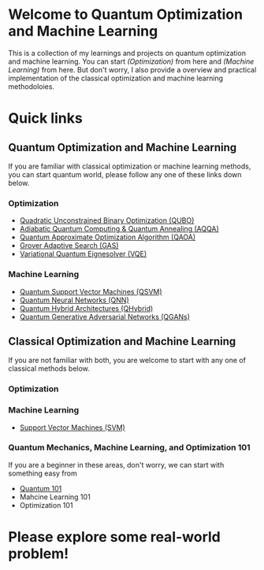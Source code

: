 # Welcome to Quantum Optimization and Machine Learning

This is a collection of my learnings and projects on quantum optimization and machine learning. You can start _(Optimization)_ from here and _(Machine Learning)_ from here. But don't worry, I also provide a overview and practical implementation of the classical optimization and machine learning methodoloies. 

# Quick links 
## Quantum Optimization and Machine Learning
If you are familiar with classical optimization or machine learning methods, you can start quantum world, please follow any one of these links down below.
### Optimization 
*   [Quadratic Unconstrained Binary Optimization (QUBO)](QuantumOpt/QOpt/QUBO.md)
*   [Adiabatic Quantum Computing & Quantum Annealing (AQQA)](QuantumOpt/QOpt/AQQA.md)
*   [Quantum Approximate Optimization Algorithm (QAOA)](QuantumOpt/QOpt/QAOA.md)
*   [Grover Adaptive Search (GAS)](QuantumOpt/QOpt/GAS.md)
*   [Variational Quantum Eignesolver (VQE)](QuantumOpt/QOpt/VQEIntro.md)

### Machine Learning
*   [Quantum Support Vector Machines (QSVM)](QuantumOpt/QML/QSVM.md)
*   [Quantum Neural Networks (QNN)](QuantumOpt/QML/QNN.md)
*   [Quantum Hybrid Architectures (QHybrid)](QuantumOpt/QML/QHyb.md)
*   [Quantum Generative Adversarial Networks (QGANs)](QuantumOpt/QML/QGANS.md) 

## Classical Optimization and Machine Learning 
If you are not familiar with both, you are welcome to start with any one of classical methods below.
### Optimization 

### Machine Learning
*   [Support Vector Machines (SVM)](ClscOptML/CML/SVM.md)

### Quantum Mechanics, Machine Learning, and Optimization 101
If you are a beginner in these areas, don't worry, we can start with something easy from 

*   [Quantum 101](Math_Fundamentals/foundation.md)
*   Mahcine Learning 101
*   Optimization 101

# Please explore some real-world problem!